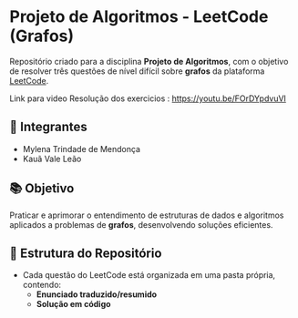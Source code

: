 # Projeto de Algoritmos - LeetCode (Grafos)

Repositório criado para a disciplina **Projeto de Algoritmos**, com o objetivo de resolver três questões de nível difícil sobre **grafos** da plataforma [LeetCode](https://leetcode.com/).

 Link para video Resolução dos exercicios : https://youtu.be/FOrDYpdvuVI

## 👥 Integrantes
- Mylena Trindade de Mendonça
- Kauã Vale Leão

## 📚 Objetivo
Praticar e aprimorar o entendimento de estruturas de dados e algoritmos aplicados a problemas de **grafos**, desenvolvendo soluções eficientes.

## 📝 Estrutura do Repositório
- Cada questão do LeetCode está organizada em uma pasta própria, contendo:
  - **Enunciado traduzido/resumido**
  - **Solução em código**
